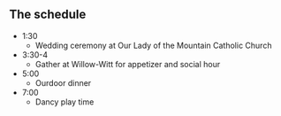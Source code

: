 ## The schedule 

 - 1:30 
    - Wedding ceremony at Our Lady of the Mountain Catholic Church
 - 3:30-4 
    - Gather at Willow-Witt for appetizer and social hour
 - 5:00 
    - Ourdoor dinner 
 - 7:00 
    - Dancy play time
